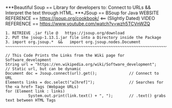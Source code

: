 ***Beautiful Soup == Library for developers to: Connect to URLs && Interpret the text through HTML. ***JSoup == BSoup for Java
WEBSITE REFERENCE == https://jsoup.org/cookbook/     <== (Slightly Dated) 
VIDEO REFERENCE == https://www.youtube.com/watch?v=wzh5TCVnWZQ
~~~~~~~~~~~~~~~~~~~~~~~~~~~~WEB SCRAPING STEPS~~~~~~~~~~~~~~~~~~~~~~~~~~~~~~~~~~~~~~~~~~~~~~~~~~~~~~~~~~~~~~~~~~~~~~~~~~~~~~~~~~~~~~~~~~~~~~~~~~~~~~~
1. RETRIEVE .jar file @   https://jsoup.org/download
2. PUT the jsoup-1.13.1.jar file into a Directory inside the Package 
3. import org.jsoup.*  &&   import org.jsoup.nodes.Document          ~~~~~~~~~~~~~~~~~~~~~~~~~~~~~~~~~~~~~~~~~~~~~~~~~~~~~~~~~~~~~~~~~~~~~~~~~~~~~~~
                                                                          // This Code Prints the Links from the Wiki page for Software_development
String url = "https://en.wikipedia.org/wiki/Software_development";        // Static url, but can be dynamic
Document doc = Jsoup.connect(url).get();              // Connect to URL
Elements links = doc.select("a[href]");               // Searches for the <a href> Tags (Webpage URLs)      
for (Element link : links) 
          System.out.print(link.text() + ", ");       // .text() grabs text between HTML Tags
